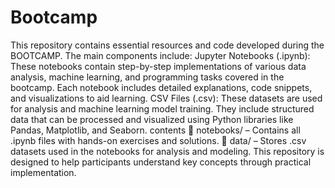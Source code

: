 # Bootcamp
This repository contains essential resources and code developed during the BOOTCAMP. The main components include:
Jupyter Notebooks (.ipynb): These notebooks contain step-by-step implementations of various data analysis, machine learning, and programming tasks covered in the bootcamp. Each notebook includes detailed explanations, code snippets, and visualizations to aid learning.
CSV Files (.csv): These datasets are used for analysis and machine learning model training. They include structured data that can be processed and visualized using Python libraries like Pandas, Matplotlib, and Seaborn.
contents
📂 notebooks/ – Contains all .ipynb files with hands-on exercises and solutions.
📂 data/ – Stores .csv datasets used in the notebooks for analysis and modeling.
This repository is designed to help participants understand key concepts through practical implementation.
